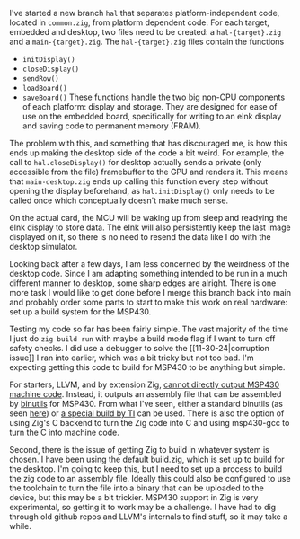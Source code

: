 I've started a new branch `hal` that separates platform-independent code, located in `common.zig`, from platform dependent code. For each target, embedded and desktop, two files need to be created: a `hal-{target}.zig` and a `main-{target}.zig`. The `hal-{target}.zig` files contain the functions
- `initDisplay()`
- `closeDisplay()`
- `sendRow()`
- `loadBoard()`
- `saveBoard()`
These functions handle the two big non-CPU components of each platform: display and storage. They are designed for ease of use on the embedded board, specifically for writing to an eInk display and saving code to permanent memory (FRAM).

The problem with this, and something that has discouraged me, is how this ends up making the desktop side of the code a bit weird. For example, the call to `hal.closeDisplay()` for desktop actually sends a private (only accessible from the file) framebuffer to the GPU and renders it. This means that `main-desktop.zig` ends up calling this function every step without opening the display beforehand, as `hal.initDisplay()` only needs to be called once which conceptually doesn't make much sense.

On the actual card, the MCU will be waking up from sleep and readying the eInk display to store data. The eInk will also persistently keep the last image displayed on it, so there is no need to resend the data like I do with the desktop simulator.

Looking back after a few days, I am less concerned by the weirdness of the desktop code. Since I am adapting something intended to be run in a much different manner to desktop, some sharp edges are alright. There is one more task I would like to get done before I merge this branch back into main and probably order some parts to start to make this work on real hardware: set up a build system for the MSP430.

Testing my code so far has been fairly simple. The vast majority of the time I just do `zig build run` with maybe a build mode flag if I want to turn off safety checks. I did use a debugger to solve the [[11-30-24|corruption issue]] I ran into earlier, which was a bit tricky but not too bad. I'm expecting getting this code to build for MSP430 to be anything but simple.

For starters, LLVM, and by extension Zig, [cannot directly output MSP430 machine code](https://discourse.llvm.org/t/msp430-code-generation-from-llvm-ir/45501/2). Instead, it outputs an assembly file that can be assembled by [binutils](https://www.gnu.org/software/binutils/) for MSP430. From what I've seen, either a standard binutils (as seen [here](https://aur.archlinux.org/packages/msp430-elf-binutils)) or [a special build by TI](https://www.ti.com/tool/MSP430-GCC-OPENSOURCE) can be used. There is also the option of using Zig's C backend to turn the Zig code into C and using msp430-gcc to turn the C into machine code.

Second, there is the issue of getting Zig to build in whatever system is chosen. I have been using the default build.zig, which is set up to build for the desktop. I'm going to keep this, but I need to set up a process to build the zig code to an assembly file. Ideally this could also be configured to use the toolchain to turn the file into a binary that can be uploaded to the device, but this may be a bit trickier. MSP430 support in Zig is very experimental, so getting it to work may be a challenge. I have had to dig through old github repos and LLVM's internals to find stuff, so it may take a while.